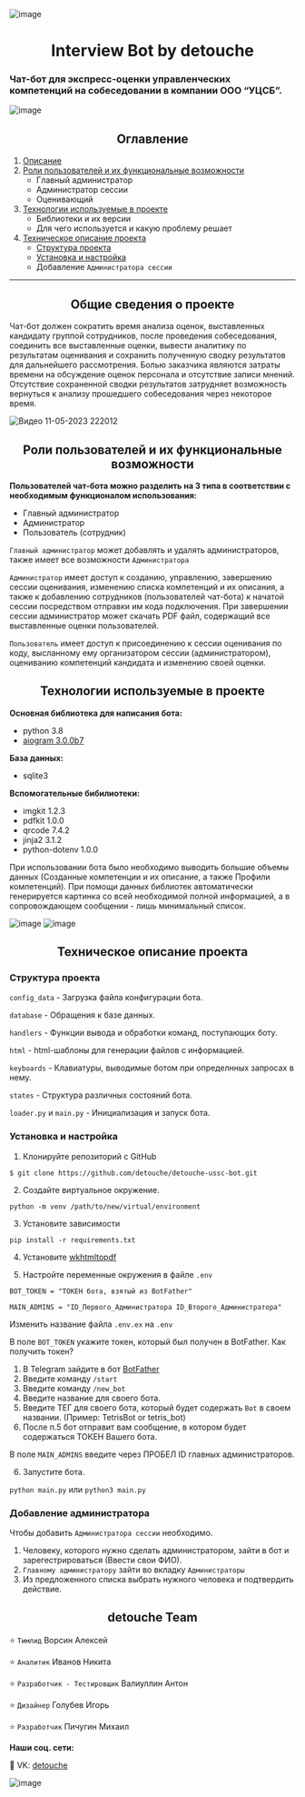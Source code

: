 ![image](https://github.com/detouche/detouche-ussc-bot/assets/91479557/b66e81be-3499-4df7-b935-647d685481c7)


<h1 align="center">Interview Bot by detouche</h1>

### Чат-бот для экспресс-оценки управленческих компетенций на собеседовании в компании ООО “УЦСБ”. ###

![image](https://github.com/detouche/detouche-ussc-bot/assets/91479557/0823a9e3-8fa2-4769-9949-1c70645ba633)


<h2 align="center">Оглавление</h2>


1. [Описание](https://github.com/detouche/detouche-ussc-bot#общие-сведения-о-проекте)
2. [Роли пользователей и их  функциональные возможности](https://github.com/detouche/detouche-ussc-bot#роли-пользователей-и-их-функциональные-возможности)
 	- Главный администратор
	- Администратор сессии
	- Оценивающий
3. [Технологии используемые в проекте](https://github.com/detouche/detouche-ussc-bot#технологии-используемые-в-проекте)
	- Библиотеки и их версии
	- Для чего используется и какую проблему решает
4. [Техническое описание проекта](https://github.com/detouche/detouche-ussc-bot#техническое-описание-проекта)
	- [Структура проекта](https://github.com/detouche/detouche-ussc-bot#структура-проекта)
	- [Установка и настройка](https://github.com/detouche/detouche-ussc-bot#установка-и-настройка)
	- Добавление `Администратора сессии`

---



<h2 align="center">Общие сведения о проекте</h2>


Чат-бот должен сократить время анализа оценок, выставленных кандидату группой сотрудников, после проведения собеседования, соединить все выставленные оценки, вывести аналитику по результатам оценивания и сохранить полученную сводку результатов для дальнейшего рассмотрения. Болью заказчика являются затраты времени на обсуждение оценок персонала и отсутствие записи мнений. Отсутствие сохраненной сводки результатов затрудняет возможность вернуться к анализу прошедшего собеседования через некоторое время. 

![Видео 11-05-2023 222012](https://github.com/detouche/detouche-ussc-bot/assets/91479557/6815f503-ee87-46ab-bea8-689246faf275)




<h2 align="center">Роли пользователей и их функциональные возможности</h2>



**Пользователей чат-бота можно разделить на 3 типа в соответствии с необходимым функционалом использования:**
- Главный администратор 
- Администратор
- Пользователь (сотрудник)

`Главный администратор` может добавлять и удалять администраторов, также имеет все возможности `Администратора`

`Администратор` имеет доступ к созданию, управлению, завершению сессии оценивания, изменению списка компетенций и их описания, а также к добавлению сотрудников (пользователей чат-бота) к начатой сессии посредством отправки им кода подключения. При завершении сессии администратор может скачать PDF файл, содержащий все выставленные оценки пользователей.

`Пользователь` имеет доступ к присоединению к сессии оценивания по коду, высланному ему организатором сессии (администратором), оцениванию компетенций кандидата и изменению своей оценки.


<h2 align="center">Технологии используемые в проекте</h2>



**Основная библиотека для написания бота:**
- python 3.8
- [aiogram 3.0.0b7](https://docs.aiogram.dev/en/dev-3.x/)


**База данных:**
- sqlite3


**Вспомогательные бибилиотеки:**
- imgkit 1.2.3
- pdfkit 1.0.0
- qrcode 7.4.2
- jinja2 3.1.2
- python-dotenv 1.0.0

При использовании бота было необходимо выводить большие объемы данных (Созданные компетенции и их описание, а также Профили компетенций). При помощи данных библиотек автоматически генерируется картинка со всей необходимой полной информацией, а в сопровождающем сообщении - лишь минимальный список.

![image](https://github.com/detouche/detouche-ussc-bot/assets/91479557/acf00e6f-74c6-4d27-85fb-be0a18a3012a)
![image](https://github.com/detouche/detouche-ussc-bot/assets/91479557/3ce816d7-7986-4e37-b613-bfea39867735)



<h2 align="center">Техническое описание проекта</h2>

### Структура проекта ###

`config_data` - Загрузка файла конфигурации бота.

`database` - Обращения к базе данных.

`handlers` - Функции вывода и обработки команд, поступающих боту.

`html` - html-шаблоны для генерации файлов с информацией.

`keyboards` - Клавиатуры, выводимые ботом при определнных запросах в нему.

`states` - Структура различных состояний бота.

`loader.py` и `main.py` - Инициализация и запуск бота.


### Установка и настройка ###

1. Клонируйте репозиторий с GitHub

`$ git clone https://github.com/detouche/detouche-ussc-bot.git`

2. Создайте виртуальное окружение.

`python -m venv /path/to/new/virtual/environment`

3. Установите зависимости

`pip install -r requirements.txt`

4. Установите [wkhtmltopdf](https://wkhtmltopdf.org/)

5. Настройте переменные окружения в файле `.env` 

```
BOT_TOKEN = "ТОКЕН бота, взятый из BotFather"

MAIN_ADMINS = "ID_Первого_Администратора ID_Второго_Администратора"
```

Изменить название файла `.env.ex` на `.env`

В поле `BOT_TOKEN` укажите токен, который был получен в BotFather. Как получить токен?

1. В Telegram зайдите в бот [BotFather](https://t.me/BotFather)
2. Введите команду `/start`
3. Введите команду `/new_bot`
4. Введите название для своего бота.
5. Введите ТЕГ для своего бота, который будет содержать `Bot` в своем названии. (Пример: TetrisBot or tetris_bot)
6. После п.5 бот отправит вам сообщение, в котором будет содержаться ТОКЕН Вашего бота.

В поле `MAIN_ADMINS` введите через ПРОБЕЛ ID главных администраторов.


6. Запустите бота.

`python main.py` или `python3 main.py`


### Добавление администратора ###

Чтобы добавить `Администратора сессии` необходимо.

1. Человеку, которого нужно сделать администратором, зайти в бот и зарегестрироваться (Ввести свои ФИО).
2. `Главному администратору` зайти во вкладку `Администраторы`
3. Из предложенного списка выбрать нужного человека и подтвердить действие.



<h2 align="center">detouche Team</h2>

:star: `Тимлид` Ворсин Алексей 

:star: `Аналитик` Иванов Никита

:star: `Разработчик - Тестировщик` Валиуллин Антон

:star: `Дизайнер` Голубев Игорь 

:star: `Разработчик` Пичугин Михаил

**Наши соц. сети:**

:newspaper: VK: [detouche](https://vk.com/detouche)

![image](https://github.com/detouche/detouche-ussc-bot/assets/91479557/8dd1bc03-8b64-46ff-93ad-156d1fa4d5e8)
